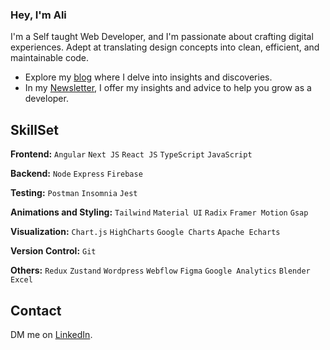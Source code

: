 ### Hey, I'm Ali 

I'm a Self taught Web Developer, and I'm passionate about crafting digital experiences. Adept at translating design concepts into clean, efficient, and maintainable code.

- Explore my [blog](https://alijaved.hashnode.dev/) where I delve into insights and discoveries.
- In my [Newsletter](https://alijaved.substack.com/), I offer my insights and advice to help you grow as a developer.
 
## SkillSet

**Frontend:** `Angular` `Next JS` `React JS` `TypeScript` `JavaScript`

**Backend:** `Node` `Express` `Firebase` 

**Testing:** `Postman` `Insomnia` `Jest` 

**Animations and Styling:**  `Tailwind` `Material UI` `Radix` `Framer Motion` `Gsap`

**Visualization:**   `Chart.js` `HighCharts` `Google Charts` `Apache Echarts`

**Version Control:** `Git`

**Others:**  `Redux` `Zustand` `Wordpress` `Webflow` `Figma` `Google Analytics` `Blender` `Excel`

## Contact

 DM me on [LinkedIn](https://www.linkedin.com/in/alijavedofficial/). 
